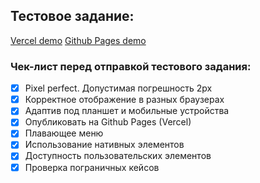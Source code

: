 ## Тестовое задание:

[Vercel demo](https://fundraise-up-test.vercel.app/)
[Github Pages demo](https://fliseno1k.github.io/fundraise-up-test/dist/)

### Чек-лист перед отправкой тестового задания:

-   [x] Pixel perfect. Допустимая погрешность 2px
-   [x] Корректное отображение в разных браузерах
-   [x] Адаптив под планшет и мобильные устройства
-   [x] Опубликовать на Github Pages (Vercel)
-   [x] Плавающее меню
-   [x] Использование нативных элементов
-   [x] Доступность пользовательских элементов
-   [x] Проверка пограничных кейсов
